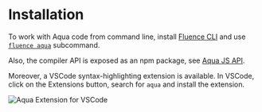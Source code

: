 # Installation

To work with Aqua code from command line, install [Fluence CLI](https://github.com/fluencelabs/cli) and use [`fluence aqua`](https://github.com/fluencelabs/cli/blob/main/cli/docs/commands/README.md#fluence-aqua) subcommand.

Also, the compiler API is exposed as an npm package, see [Aqua JS API](../../aqua-js-api.md).

Moreover, a VSCode syntax-highlighting extension is available. In VSCode, click on the Extensions button, search for `aqua` and install the extension.

![Aqua Extension for VSCode](./Aqua-Extension-for-VSCode.png)
